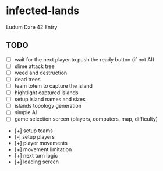 # infected-lands
Ludum Dare 42 Entry

## TODO

- [ ] wait for the next player to push the ready button (if not AI)
- [ ] slime attack tree
- [ ] weed and destruction
- [ ] dead trees
- [ ] team totem to capture the island
- [ ] hightlight captured islands
- [ ] setup island names and sizes
- [ ] islands topology generation
- [ ] simple AI
- [ ] game selection screen (players, computers, map, difficulty)
- [+] setup teams
- [-] setup players
- [+] player movements
- [+] movement limitation
- [+] next turn logic
- [+] loading screen

